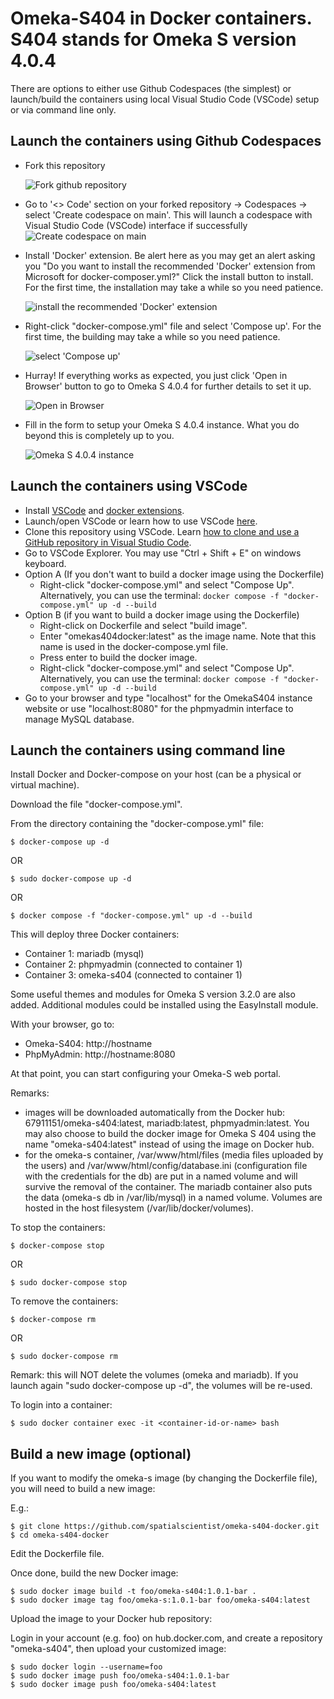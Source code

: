 # Omeka-S404 in Docker containers. S404 stands for Omeka S version 4.0.4

There are options to either use Github Codespaces (the simplest) or launch/build the containers using local Visual Studio Code (VSCode) setup or via command line only.

## Launch the containers using Github Codespaces

- Fork this repository

    ![Fork github repository](image.png)

- Go to '<> Code' section on your forked repository -> Codespaces -> select 'Create codespace on main'. This will launch a codespace with Visual Studio Code (VSCode) interface if successfully
    ![Create codespace on main](image-1.png)
- Install 'Docker' extension. Be alert here as you may get an alert asking you "Do you want to install the recommended 'Docker' extension from Microsoft for docker-composer.yml?" Click the install button to install. For the first time, the installation may take a while so you need patience.

    ![install the recommended 'Docker' extension](image-2.png)

- Right-click "docker-compose.yml" file and select 'Compose up'. For the first time, the building may take a while so you need patience.

    ![select 'Compose up'](image-3.png)

- Hurray! If everything works as expected, you just click 'Open in Browser' button to go to Omeka S 4.0.4 for further details to set it up. 

    ![Open in Browser](image-4.png)

- Fill in the form to setup your Omeka S 4.0.4 instance. What you do beyond this is completely up to you. 

    ![Omeka S 4.0.4 instance](image-5.png)

## Launch the containers using VSCode

- Install [VSCode](https://code.visualstudio.com/) and [docker extensions](https://marketplace.visualstudio.com/items?itemName=ms-azuretools.vscode-docker).
- Launch/open VSCode or learn how to use VSCode [here](https://code.visualstudio.com/learn).
- Clone this repository using VSCode. Learn [how to clone and use a GitHub repository in Visual Studio Code](https://docs.microsoft.com/en-us/azure/developer/javascript/how-to/with-visual-studio-code/clone-github-repository?tabs=create-repo-command-palette%2Cinitialize-repo-activity-bar%2Ccreate-branch-command-palette%2Ccommit-changes-command-palette%2Cpush-command-palette).
- Go to VSCode Explorer. You may use "Ctrl + Shift + E" on windows keyboard.
- Option A (If you don't want to build a docker image using the Dockerfile)
    - Right-click "docker-compose.yml" and select "Compose Up". Alternatively, you can use the terminal: ``` docker compose -f "docker-compose.yml" up -d --build ```
- Option B (if you want to build a docker image using the Dockerfile)
    - Right-click on Dockerfile and select "build image". 
    - Enter "omekas404docker:latest" as the image name. Note that this name is used in the docker-compose.yml file.
    - Press enter to build the docker image.
    - Right-click "docker-compose.yml" and select "Compose Up". Alternatively, you can use the terminal: ``` docker compose -f "docker-compose.yml" up -d --build ```
- Go to your browser and type "localhost" for the OmekaS404 instance website or use "localhost:8080" for the phpmyadmin interface to manage MySQL database.

## Launch the containers using command line

Install Docker and Docker-compose on your host (can be a physical or virtual machine). 

Download the file "docker-compose.yml".

From the directory containing the "docker-compose.yml" file:

```
$ docker-compose up -d
```
OR
```
$ sudo docker-compose up -d
```
OR
```
$ docker compose -f "docker-compose.yml" up -d --build
```

This will deploy three Docker containers:

- Container 1: mariadb (mysql) 
- Container 2: phpmyadmin (connected to container 1)
- Container 3: omeka-s404 (connected to container 1)

Some useful themes and modules for Omeka S version 3.2.0 are also added. Additional modules could be installed using the EasyInstall module.

With your browser, go to:

- Omeka-S404: http://hostname
- PhpMyAdmin: http://hostname:8080

At that point, you can start configuring your Omeka-S web portal.

Remarks:

- images will be downloaded automatically from the Docker hub: 67911151/omeka-s404:latest, mariadb:latest, phpmyadmin:latest. You may also choose to build the docker image for Omeka S 404 using the name "omeka-s404:latest" instead of using the image on Docker hub. 
- for the omeka-s container, /var/www/html/files (media files uploaded by the users) and /var/www/html/config/database.ini (configuration file with the credentials for the db) are put in a named volume and will survive the removal of the container. The mariadb container also puts the data (omeka-s db in /var/lib/mysql) in a named volume. Volumes are hosted in the host filesystem (/var/lib/docker/volumes).

To stop the containers:

```
$ docker-compose stop
```
OR
```
$ sudo docker-compose stop
```

To remove the containers:
```
$ docker-compose rm 
```
OR
```
$ sudo docker-compose rm 
```

Remark: this will NOT delete the volumes (omeka and mariadb). If you launch again "sudo docker-compose up -d", the volumes will be re-used.

To login into a container:

```
$ sudo docker container exec -it <container-id-or-name> bash 
```

## Build a new image (optional)

If you want to modify the omeka-s image (by changing the Dockerfile file), you will need to build a new image:

E.g.:

```
$ git clone https://github.com/spatialscientist/omeka-s404-docker.git
$ cd omeka-s404-docker
```

Edit the Dockerfile file.

Once done, build the new Docker image:

```
$ sudo docker image build -t foo/omeka-s404:1.0.1-bar .
$ sudo docker image tag foo/omeka-s:1.0.1-bar foo/omeka-s404:latest
```

Upload the image to your Docker hub repository:

Login in your account (e.g. foo) on hub.docker.com, and create a repository "omeka-s404", then upload your customized image:

```
$ sudo docker login --username=foo
$ sudo docker image push foo/omeka-s404:1.0.1-bar
$ sudo docker image push foo/omeka-s404:latest
```
